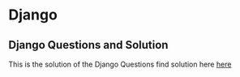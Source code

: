 # Django

## Django Questions and Solution

This is the solution of the Django Questions
find solution here [here](./solution.md)
